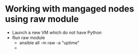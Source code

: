 # Working with mangaged nodes using raw module
- Launch a new VM which do not have Python
- Run raw module
  - ansible all -m raw -a "uptime"
  - 